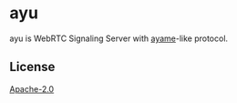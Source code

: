 # ayu

ayu is WebRTC Signaling Server with [ayame](https://github.com/OpenAyame/ayame)-like protocol.

## License 

[Apache-2.0](./LICENSE)
